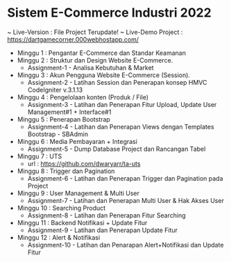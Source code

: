 # Sistem E-Commerce Industri 2022
~ Live-Version : File Project Terupdate!
~ Live-Demo Project : https://dartgamecorner.000webhostapp.com/

- Minggu 1 : Pengantar E-Commerce dan Standar Keamanan
- Minggu 2 : Struktur dan Design Website E-Commerce.
  - Assignment-1 - Analisa Kebutuhan & Market
- Minggu 3 : Akun Pengguna Website E-Commerce (Session).
  - Assignment-2 - Latihan Session dan Penerapan konsep HMVC CodeIgniter v.3.1.13
- Minggu 4 : Pengelolaan konten (Produk / File)
  - Assignment-3 - Latihan dan Penerapan Fitur Upload, Update User Management#1 + Interface#1
- Minggu 5 : Penerapan Bootstrap
  - Assignment-4 - Latihan dan Penerapan Views dengan Templates Bootstrap - SBAdmin
- Minggu 6 : Media Pembayaran + Integrasi
  - Assignment-5 - Dump Database Project dan Rancangan Tabel
- Minggu 7 : UTS
  - url : https://github.com/dwaryarr/ta-uts
- Minggu 8 : Trigger dan Pagination
  - Assignment-6 - Latihan dan Penerapan Trigger dan Pagination pada Project
- Minggu 9 : User Management & Multi User
  - Assignment-7 - Latihan dan Penerapan Multi User & Hak Akses User
- Minggu 10 : Searching Product
  - Assignment-8 - Latihan dan Penerapan Fitur Searching
- Minggu 11 : Backend Notifikasi + Update Fitur
  - Assignment-9 - Latihan dan Penerapan Update Fitur
- Minggu 12 : Alert & Notifikasi
  - Assignment-10 - Latihan dan Penarapan Alert+Notifikasi dan Update Fitur
